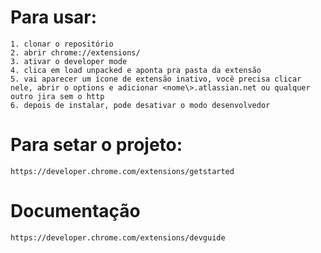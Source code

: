 # Para usar:
    1. clonar o repositório
    2. abrir chrome://extensions/
    3. ativar o developer mode
    4. clica em load unpacked e aponta pra pasta da extensão
    5. vai aparecer um ícone de extensão inativo, você precisa clicar nele, abrir o options e adicionar <nome\>.atlassian.net ou qualquer outro jira sem o http
    6. depois de instalar, pode desativar o modo desenvolvedor

# Para setar o projeto:
    https://developer.chrome.com/extensions/getstarted

# Documentação
    https://developer.chrome.com/extensions/devguide
